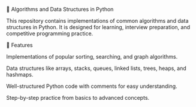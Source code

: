 🚀 Algorithms and Data Structures in Python

This repository contains implementations of common algorithms and data structures in Python. It is designed for learning, interview preparation, and competitive programming practice.

📌 Features

Implementations of popular sorting, searching, and graph algorithms.

Data structures like arrays, stacks, queues, linked lists, trees, heaps, and hashmaps.

Well-structured Python code with comments for easy understanding.

Step-by-step practice from basics to advanced concepts.
